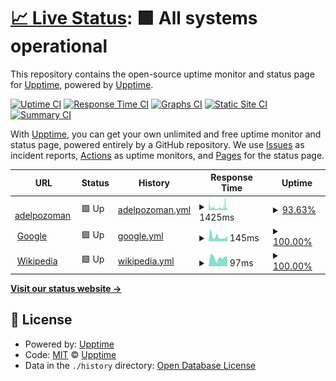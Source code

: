 # [📈 Live Status](https://upptime.github.io/upptime): <!--live status--> **🟩 All systems operational**

This repository contains the open-source uptime monitor and status page for [Upptime](https://upptime.js.org), powered by [Upptime](https://github.com/upptime/upptime).

[![Uptime CI](https://github.com/adelpozoman/status/workflows/Uptime%20CI/badge.svg)](https://github.com/adelpozoman/status/actions?query=workflow%3A%22Uptime+CI%22)
[![Response Time CI](https://github.com/adelpozoman/status/workflows/Response%20Time%20CI/badge.svg)](https://github.com/adelpozoman/status/actions?query=workflow%3A%22Response+Time+CI%22)
[![Graphs CI](https://github.com/adelpozoman/status/workflows/Graphs%20CI/badge.svg)](https://github.com/adelpozoman/status/actions?query=workflow%3A%22Graphs+CI%22)
[![Static Site CI](https://github.com/adelpozoman/status/workflows/Static%20Site%20CI/badge.svg)](https://github.com/adelpozoman/status/actions?query=workflow%3A%22Static+Site+CI%22)
[![Summary CI](https://github.com/adelpozoman/status/workflows/Summary%20CI/badge.svg)](https://github.com/adelpozoman/status/actions?query=workflow%3A%22Summary+CI%22)

With [Upptime](https://upptime.js.org), you can get your own unlimited and free uptime monitor and status page, powered entirely by a GitHub repository. We use [Issues](https://github.com/upptime/upptime/issues) as incident reports, [Actions](https://github.com/adelpozoman/status/actions) as uptime monitors, and [Pages](https://upptime.github.io/upptime) for the status page.

<!--start: status pages-->
<!-- This summary is generated by Upptime (https://github.com/upptime/upptime) -->
<!-- Do not edit this manually, your changes will be overwritten -->
<!-- prettier-ignore -->
| URL | Status | History | Response Time | Uptime |
| --- | ------ | ------- | ------------- | ------ |
| <img alt="" src="https://icons.duckduckgo.com/ip3/adelpozoman.es.ico" height="13"> [adelpozoman](https://adelpozoman.es) | 🟩 Up | [adelpozoman.yml](https://github.com/adelpozoman/status/commits/HEAD/history/adelpozoman.yml) | <details><summary><img alt="Response time graph" src="./graphs/adelpozoman/response-time-week.png" height="20"> 1425ms</summary><br><a href="https://adelpozoman.github.io/status/history/adelpozoman"><img alt="Response time 906" src="https://img.shields.io/endpoint?url=https%3A%2F%2Fraw.githubusercontent.com%2Fadelpozoman%2Fstatus%2FHEAD%2Fapi%2Fadelpozoman%2Fresponse-time.json"></a><br><a href="https://adelpozoman.github.io/status/history/adelpozoman"><img alt="24-hour response time 799" src="https://img.shields.io/endpoint?url=https%3A%2F%2Fraw.githubusercontent.com%2Fadelpozoman%2Fstatus%2FHEAD%2Fapi%2Fadelpozoman%2Fresponse-time-day.json"></a><br><a href="https://adelpozoman.github.io/status/history/adelpozoman"><img alt="7-day response time 1425" src="https://img.shields.io/endpoint?url=https%3A%2F%2Fraw.githubusercontent.com%2Fadelpozoman%2Fstatus%2FHEAD%2Fapi%2Fadelpozoman%2Fresponse-time-week.json"></a><br><a href="https://adelpozoman.github.io/status/history/adelpozoman"><img alt="30-day response time 1434" src="https://img.shields.io/endpoint?url=https%3A%2F%2Fraw.githubusercontent.com%2Fadelpozoman%2Fstatus%2FHEAD%2Fapi%2Fadelpozoman%2Fresponse-time-month.json"></a><br><a href="https://adelpozoman.github.io/status/history/adelpozoman"><img alt="1-year response time 932" src="https://img.shields.io/endpoint?url=https%3A%2F%2Fraw.githubusercontent.com%2Fadelpozoman%2Fstatus%2FHEAD%2Fapi%2Fadelpozoman%2Fresponse-time-year.json"></a></details> | <details><summary><a href="https://adelpozoman.github.io/status/history/adelpozoman">93.63%</a></summary><a href="https://adelpozoman.github.io/status/history/adelpozoman"><img alt="All-time uptime 93.69%" src="https://img.shields.io/endpoint?url=https%3A%2F%2Fraw.githubusercontent.com%2Fadelpozoman%2Fstatus%2FHEAD%2Fapi%2Fadelpozoman%2Fuptime.json"></a><br><a href="https://adelpozoman.github.io/status/history/adelpozoman"><img alt="24-hour uptime 91.43%" src="https://img.shields.io/endpoint?url=https%3A%2F%2Fraw.githubusercontent.com%2Fadelpozoman%2Fstatus%2FHEAD%2Fapi%2Fadelpozoman%2Fuptime-day.json"></a><br><a href="https://adelpozoman.github.io/status/history/adelpozoman"><img alt="7-day uptime 93.63%" src="https://img.shields.io/endpoint?url=https%3A%2F%2Fraw.githubusercontent.com%2Fadelpozoman%2Fstatus%2FHEAD%2Fapi%2Fadelpozoman%2Fuptime-week.json"></a><br><a href="https://adelpozoman.github.io/status/history/adelpozoman"><img alt="30-day uptime 85.22%" src="https://img.shields.io/endpoint?url=https%3A%2F%2Fraw.githubusercontent.com%2Fadelpozoman%2Fstatus%2FHEAD%2Fapi%2Fadelpozoman%2Fuptime-month.json"></a><br><a href="https://adelpozoman.github.io/status/history/adelpozoman"><img alt="1-year uptime 93.32%" src="https://img.shields.io/endpoint?url=https%3A%2F%2Fraw.githubusercontent.com%2Fadelpozoman%2Fstatus%2FHEAD%2Fapi%2Fadelpozoman%2Fuptime-year.json"></a></details>
| <img alt="" src="https://icons.duckduckgo.com/ip3/www.google.com.ico" height="13"> [Google](https://www.google.com) | 🟩 Up | [google.yml](https://github.com/adelpozoman/status/commits/HEAD/history/google.yml) | <details><summary><img alt="Response time graph" src="./graphs/google/response-time-week.png" height="20"> 145ms</summary><br><a href="https://adelpozoman.github.io/status/history/google"><img alt="Response time 108" src="https://img.shields.io/endpoint?url=https%3A%2F%2Fraw.githubusercontent.com%2Fadelpozoman%2Fstatus%2FHEAD%2Fapi%2Fgoogle%2Fresponse-time.json"></a><br><a href="https://adelpozoman.github.io/status/history/google"><img alt="24-hour response time 174" src="https://img.shields.io/endpoint?url=https%3A%2F%2Fraw.githubusercontent.com%2Fadelpozoman%2Fstatus%2FHEAD%2Fapi%2Fgoogle%2Fresponse-time-day.json"></a><br><a href="https://adelpozoman.github.io/status/history/google"><img alt="7-day response time 145" src="https://img.shields.io/endpoint?url=https%3A%2F%2Fraw.githubusercontent.com%2Fadelpozoman%2Fstatus%2FHEAD%2Fapi%2Fgoogle%2Fresponse-time-week.json"></a><br><a href="https://adelpozoman.github.io/status/history/google"><img alt="30-day response time 99" src="https://img.shields.io/endpoint?url=https%3A%2F%2Fraw.githubusercontent.com%2Fadelpozoman%2Fstatus%2FHEAD%2Fapi%2Fgoogle%2Fresponse-time-month.json"></a><br><a href="https://adelpozoman.github.io/status/history/google"><img alt="1-year response time 110" src="https://img.shields.io/endpoint?url=https%3A%2F%2Fraw.githubusercontent.com%2Fadelpozoman%2Fstatus%2FHEAD%2Fapi%2Fgoogle%2Fresponse-time-year.json"></a></details> | <details><summary><a href="https://adelpozoman.github.io/status/history/google">100.00%</a></summary><a href="https://adelpozoman.github.io/status/history/google"><img alt="All-time uptime 100.00%" src="https://img.shields.io/endpoint?url=https%3A%2F%2Fraw.githubusercontent.com%2Fadelpozoman%2Fstatus%2FHEAD%2Fapi%2Fgoogle%2Fuptime.json"></a><br><a href="https://adelpozoman.github.io/status/history/google"><img alt="24-hour uptime 100.00%" src="https://img.shields.io/endpoint?url=https%3A%2F%2Fraw.githubusercontent.com%2Fadelpozoman%2Fstatus%2FHEAD%2Fapi%2Fgoogle%2Fuptime-day.json"></a><br><a href="https://adelpozoman.github.io/status/history/google"><img alt="7-day uptime 100.00%" src="https://img.shields.io/endpoint?url=https%3A%2F%2Fraw.githubusercontent.com%2Fadelpozoman%2Fstatus%2FHEAD%2Fapi%2Fgoogle%2Fuptime-week.json"></a><br><a href="https://adelpozoman.github.io/status/history/google"><img alt="30-day uptime 100.00%" src="https://img.shields.io/endpoint?url=https%3A%2F%2Fraw.githubusercontent.com%2Fadelpozoman%2Fstatus%2FHEAD%2Fapi%2Fgoogle%2Fuptime-month.json"></a><br><a href="https://adelpozoman.github.io/status/history/google"><img alt="1-year uptime 100.00%" src="https://img.shields.io/endpoint?url=https%3A%2F%2Fraw.githubusercontent.com%2Fadelpozoman%2Fstatus%2FHEAD%2Fapi%2Fgoogle%2Fuptime-year.json"></a></details>
| <img alt="" src="https://icons.duckduckgo.com/ip3/en.wikipedia.org.ico" height="13"> [Wikipedia](https://en.wikipedia.org) | 🟩 Up | [wikipedia.yml](https://github.com/adelpozoman/status/commits/HEAD/history/wikipedia.yml) | <details><summary><img alt="Response time graph" src="./graphs/wikipedia/response-time-week.png" height="20"> 97ms</summary><br><a href="https://adelpozoman.github.io/status/history/wikipedia"><img alt="Response time 238" src="https://img.shields.io/endpoint?url=https%3A%2F%2Fraw.githubusercontent.com%2Fadelpozoman%2Fstatus%2FHEAD%2Fapi%2Fwikipedia%2Fresponse-time.json"></a><br><a href="https://adelpozoman.github.io/status/history/wikipedia"><img alt="24-hour response time 106" src="https://img.shields.io/endpoint?url=https%3A%2F%2Fraw.githubusercontent.com%2Fadelpozoman%2Fstatus%2FHEAD%2Fapi%2Fwikipedia%2Fresponse-time-day.json"></a><br><a href="https://adelpozoman.github.io/status/history/wikipedia"><img alt="7-day response time 97" src="https://img.shields.io/endpoint?url=https%3A%2F%2Fraw.githubusercontent.com%2Fadelpozoman%2Fstatus%2FHEAD%2Fapi%2Fwikipedia%2Fresponse-time-week.json"></a><br><a href="https://adelpozoman.github.io/status/history/wikipedia"><img alt="30-day response time 176" src="https://img.shields.io/endpoint?url=https%3A%2F%2Fraw.githubusercontent.com%2Fadelpozoman%2Fstatus%2FHEAD%2Fapi%2Fwikipedia%2Fresponse-time-month.json"></a><br><a href="https://adelpozoman.github.io/status/history/wikipedia"><img alt="1-year response time 201" src="https://img.shields.io/endpoint?url=https%3A%2F%2Fraw.githubusercontent.com%2Fadelpozoman%2Fstatus%2FHEAD%2Fapi%2Fwikipedia%2Fresponse-time-year.json"></a></details> | <details><summary><a href="https://adelpozoman.github.io/status/history/wikipedia">100.00%</a></summary><a href="https://adelpozoman.github.io/status/history/wikipedia"><img alt="All-time uptime 100.00%" src="https://img.shields.io/endpoint?url=https%3A%2F%2Fraw.githubusercontent.com%2Fadelpozoman%2Fstatus%2FHEAD%2Fapi%2Fwikipedia%2Fuptime.json"></a><br><a href="https://adelpozoman.github.io/status/history/wikipedia"><img alt="24-hour uptime 100.00%" src="https://img.shields.io/endpoint?url=https%3A%2F%2Fraw.githubusercontent.com%2Fadelpozoman%2Fstatus%2FHEAD%2Fapi%2Fwikipedia%2Fuptime-day.json"></a><br><a href="https://adelpozoman.github.io/status/history/wikipedia"><img alt="7-day uptime 100.00%" src="https://img.shields.io/endpoint?url=https%3A%2F%2Fraw.githubusercontent.com%2Fadelpozoman%2Fstatus%2FHEAD%2Fapi%2Fwikipedia%2Fuptime-week.json"></a><br><a href="https://adelpozoman.github.io/status/history/wikipedia"><img alt="30-day uptime 100.00%" src="https://img.shields.io/endpoint?url=https%3A%2F%2Fraw.githubusercontent.com%2Fadelpozoman%2Fstatus%2FHEAD%2Fapi%2Fwikipedia%2Fuptime-month.json"></a><br><a href="https://adelpozoman.github.io/status/history/wikipedia"><img alt="1-year uptime 100.00%" src="https://img.shields.io/endpoint?url=https%3A%2F%2Fraw.githubusercontent.com%2Fadelpozoman%2Fstatus%2FHEAD%2Fapi%2Fwikipedia%2Fuptime-year.json"></a></details>

<!--end: status pages-->

[**Visit our status website →**](https://upptime.github.io/upptime)

## 📄 License

- Powered by: [Upptime](https://github.com/upptime/upptime)
- Code: [MIT](./LICENSE) © [Upptime](https://upptime.js.org)
- Data in the `./history` directory: [Open Database License](https://opendatacommons.org/licenses/odbl/1-0/)
